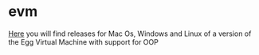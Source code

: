 # evm

[Here](https://github.com/crguezl/oop-evm-releases/releases/tag/v1.0.0) you will find releases for Mac Os, Windows and Linux of a version of the Egg Virtual Machine with support for OOP
